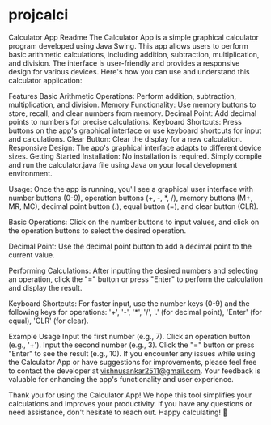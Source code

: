 # projcalci


Calculator App Readme
The Calculator App is a simple graphical calculator program developed using Java Swing. This app allows users to perform basic arithmetic calculations, including addition, subtraction, multiplication, and division. The interface is user-friendly and provides a responsive design for various devices. Here's how you can use and understand this calculator application:

Features
Basic Arithmetic Operations: Perform addition, subtraction, multiplication, and division.
Memory Functionality: Use memory buttons to store, recall, and clear numbers from memory.
Decimal Point: Add decimal points to numbers for precise calculations.
Keyboard Shortcuts: Press buttons on the app's graphical interface or use keyboard shortcuts for input and calculations.
Clear Button: Clear the display for a new calculation.
Responsive Design: The app's graphical interface adapts to different device sizes.
Getting Started
Installation: No installation is required. Simply compile and run the calculator.java file using Java on your local development environment.

Usage: Once the app is running, you'll see a graphical user interface with number buttons (0-9), operation buttons (+, -, *, /), memory buttons (M+, MR, MC), decimal point button (.), equal button (=), and clear button (CLR).

Basic Operations: Click on the number buttons to input values, and click on the operation buttons to select the desired operation.

Decimal Point: Use the decimal point button to add a decimal point to the current value.

Performing Calculations: After inputting the desired numbers and selecting an operation, click the "=" button or press "Enter" to perform the calculation and display the result.

Keyboard Shortcuts: For faster input, use the number keys (0-9) and the following keys for operations: '+', '-', '*', '/', '.' (for decimal point), 'Enter' (for equal), 'CLR' (for clear).

Example Usage
Input the first number (e.g., 7).
Click an operation button (e.g., '+').
Input the second number (e.g., 3).
Click the "=" button or press "Enter" to see the result (e.g., 10).
If you encounter any issues while using the Calculator App or have suggestions for improvements, please feel free to contact the developer at vishnusankar2511@gmail.com. Your feedback is valuable for enhancing the app's functionality and user experience.


Thank you for using the Calculator App! We hope this tool simplifies your calculations and improves your productivity. If you have any questions or need assistance, don't hesitate to reach out. Happy calculating! 🧮
 
